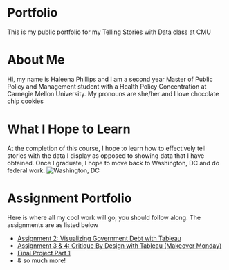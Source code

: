 # Portfolio
This is my public portfolio for my Telling Stories with Data class at CMU

# About Me
Hi, my name is Haleena Phillips and I am a second year Master of Public Policy and Management student with a Health Policy Concentration at Carnegie Mellon University. My pronouns are she/her and I love chocolate chip cookies

# What I Hope to Learn
At the completion of this course, I hope to learn how to effectively tell stories with the data I display as opposed to showing data that I have obtained. Once I graduate, I hope to move back to Washington, DC and do federal work. 
![Washington, DC](https://www.rd.com/wp-content/uploads/2020/07/GettyImages-975466384-e1595621246508.jpg)

# Assignment Portfolio
Here is where all my cool work will go, you should follow along. The assignments are as listed below
* [Assignment 2: Visualizing Government Debt with Tableau](https://haleena426.github.io/Phillips-Haleena-Portfolio/assignment2.html)
* [Assignment 3 & 4: Critique By Design with Tableau (Makeover Monday)](https://haleena426.github.io/Phillips-Haleena-Portfolio/assignment3.html)
* [Final Project Part 1](https://haleena426.github.io/Phillips-Haleena-Portfolio/final_project_Haleena.html)
* & so much more!
